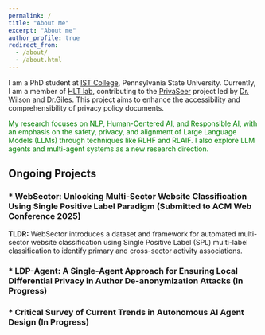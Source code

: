 ```yaml
---
permalink: /
title: "About Me"
excerpt: "About me"
author_profile: true
redirect_from: 
  - /about/
  - /about.html
---
```


I am a PhD student at [IST College](https://ist.psu.edu/), Pennsylvania State University. Currently, I am a member of [HLT lab](https://shomir.net/research.html), contributing to the [PrivaSeer](https://privaseer.ist.psu.edu) project led by [Dr. Wilson](https://shomir.net/index.html) and [Dr.Giles](https://clgiles.ist.psu.edu/). This project aims to enhance the accessibility and comprehensibility of privacy policy documents.

<font color="green">My research focuses on NLP, Human-Centered AI, and Responsible AI, with an emphasis on the safety, privacy, and alignment of Large Language Models (LLMs) through techniques like RLHF and RLAIF. I also explore LLM agents and multi-agent systems as a new research direction.</font>



## Ongoing Projects

### * WebSector: Unlocking Multi-Sector Website Classification Using Single Positive Label Paradigm (Submitted to ACM Web Conference 2025)

**TLDR:** WebSector introduces a dataset and framework for automated multi-sector website classification using Single Positive Label (SPL)  multi-label classification to identify primary and cross-sector activity associations.


### * LDP-Agent: A Single-Agent Approach for Ensuring Local Differential Privacy in Author De-anonymization Attacks (In Progress)


### * Critical Survey of Current Trends in Autonomous AI Agent Design (In Progress)




